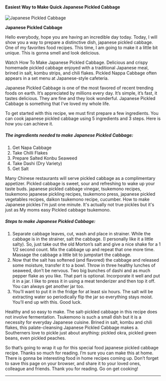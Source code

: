             

#### Easiest Way to Make Quick Japanese Pickled Cabbage

![Japanese Pickled Cabbage](https://img-global.cpcdn.com/recipes/93515a9ecdca5946/751x532cq70/japanese-pickled-cabbage-recipe-main-photo.jpg)

**Japanese Pickled Cabbage**

Hello everybody, hope you are having an incredible day today. Today, I will show you a way to prepare a distinctive dish, japanese pickled cabbage. One of my favorites food recipes. This time, I am going to make it a little bit unique. This is gonna smell and look delicious.

Watch How To Make Japanese Pickled Cabbage. Delicious and crispy homemade pickled cabbage enjoyed with a traditional Japanese meal, brined in salt, kombu strips, and chili flakes. Pickled Nappa Cabbage often appears in a set menu at Japanese-style cafeteria.

Japanese Pickled Cabbage is one of the most favored of recent trending foods on earth. It’s appreciated by millions every day. It’s simple, it’s fast, it tastes delicious. They are fine and they look wonderful. Japanese Pickled Cabbage is something that I’ve loved my whole life.

To get started with this recipe, we must first prepare a few ingredients. You can cook japanese pickled cabbage using 5 ingredients and 3 steps. Here is how you can achieve it.

##### The ingredients needed to make Japanese Pickled Cabbage:

1.  Get Napa Cabbage
2.  Take Chilli Flakes
3.  Prepare Salted Konbu Seaweed
4.  Take Dashi (Dry Variety)
5.  Get Salt

Many Chinese restaurants will serve pickled cabbage as a complimentary appetizer. Pickled cabbage is sweet, sour and refreshing to wake up your taste buds. japanese pickled cabbage vinegar, tsukemono recipes, tsukemono japanese pickling recipes, tsukemono press, japanese pickled vegetables recipes, daikon tsukemono recipe, cucumber. How to make Japanese pickles I'm just one minute. It's actually not true pickles but it's just as My moms easy Pickled cabbage tsukemono.

##### Steps to make Japanese Pickled Cabbage:

1.  Separate cabbage leaves, cut, wash and place in strainer. While the cabbage is in the strainer, salt the cabbage. (I personally like it a little salty). So, just take out the old Morton’s salt and give a nice shake for a 1 1/2 second count. Mix the cabbage up and repeat that one more time. Massage the cabbage a little bit to jumpstart the cabbage.
2.  Now that the salt has softened (and flavored) the cabbage and released some moisture, transfer it to a bowl. Throw in three healthy lunches of seaweed, don’t be nervous. Two big bunches of dashi and as much pepper flake as you like. That part is optional. Incorporate it well and put it in a jar. I like to press it in using a meat tenderizer and then top it off. You can always get another jar too.
3.  You’ll want to put it in the fridge for at least six hours. The salt will be extracting water so periodically flip the jar so everything stays moist. You’ll end up with this. Good luck.

Healthy and so easy to make. The salt-pickled cabbage in this recipe does not involve fermentation. Tsukemono is such a small dish but it is a necessity for everyday Japanese cuisine. Brined in salt, kombu and chili flakes, this palate-cleansing Japanese Pickled Cabbage makes a. Southerners love to pickle just about anything: pickled okra, pickled green beans, even pickled peaches.

So that’s going to wrap it up for this special food japanese pickled cabbage recipe. Thanks so much for reading. I’m sure you can make this at home. There is gonna be interesting food in home recipes coming up. Don’t forget to save this page on your browser, and share it to your loved ones, colleague and friends. Thank you for reading. Go on get cooking!

* * *